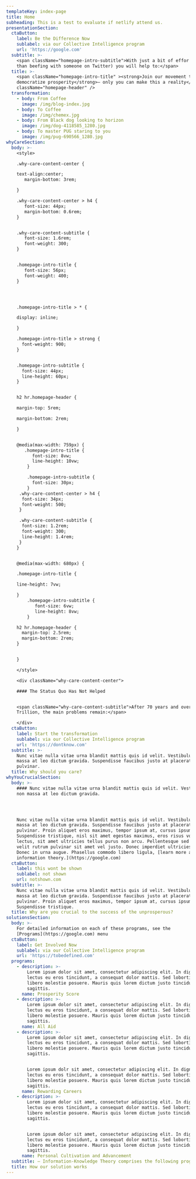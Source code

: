 ```yaml
---
templateKey: index-page
title: Home
subheading: This is a test to evaluate if netlify attend us.
presentationSection:
  ctaButton:
    label: Be the Difference Now
    sublabel: via our Collective Intelligence program
    url: 'https://google.com'
  subtitle: >-
    <span className="homepage-intro-subtitle">With just a bit of effor (less
    than beefing with someone on Twitter) you will help to:</span>
  title: >-
    <span className="homepage-intro-title" ><strong>Join our movement to
    democratize prosperity</strong>— only you can make this a reality</span> <hr
    className="homepage-header" />
  transformation:
    - body: From Coffee
      image: /img/blog-index.jpg
    - body: To Coffee
      image: /img/chemex.jpg
    - body: From Black dog looking to horizon
      image: /img/dog-4118585_1280.jpg
    - body: To master PUG staring to you
      image: /img/pug-690566_1280.jpg
whyCareSection:
  body: >-
    <style>

    .why-care-content-center {

    text-align:center;
       margin-bottom: 3rem;

    }

    .why-care-content-center > h4 {
       font-size: 44px;
       margin-bottom: 0.6rem;
    }


    .why-care-content-subtitle {
       font-size: 1.6rem;
       font-weight: 300;
    }


    .homepage-intro-title {
       font-size: 56px;
       font-weight: 400;
    }




    .homepage-intro-title > * {

    display: inline;

    }

    .homepage-intro-title > strong {
      font-weight: 900;
    }


    .homepage-intro-subtitle {
      font-size: 44px;
      line-height: 60px;
    }


    h2 hr.homepage-header {

    margin-top: 5rem;

    margin-bottom: 2rem;

    }


    @media(max-width: 759px) {
       .homepage-intro-title {
          font-size: 8vw;  
          line-height: 10vw;
        }

        .homepage-intro-subtitle {
          font-size: 30px;
        }
     .why-care-content-center > h4 {
      font-size: 34px; 
      font-weight: 500;
     }

     .why-care-content-subtitle {
      font-size: 1.2rem; 
      font-weight: 300;  
      line-height: 1.4rem;
     }
    }


    @media(max-width: 680px) {

    .homepage-intro-title {

    line-height: 7vw;

    }
        .homepage-intro-subtitle {
           font-size: 6vw;
           line-height: 8vw;
        }  

    h2 hr.homepage-header {
      margin-top: 2.5rem;
      margin-bottom: 2rem;
    }


    }

    </style>

    <div className="why-care-content-center">

    #### The Status Quo Has Not Helped


    <span className="why-care-content-subtitle">After 70 years and over $5
    Trillion, the main problems remain:</span>

    </div>
  ctaButton:
    label: Start the transformation
    sublabel: via our Collective Intelligence program
    url: 'https://dontknow.com'
  subtitle: >-
    Nunc vitae nulla vitae urna blandit mattis quis id velit. Vestibulum non
    massa at leo dictum gravida. Suspendisse faucibus justo at placerat
    pulvinar.
  title: Why should you care?
whyYouCrucialSection:
  body: >-
    #### Nunc vitae nulla vitae urna blandit mattis quis id velit. Vestibulum
    non massa at leo dictum gravida. 




    Nunc vitae nulla vitae urna blandit mattis quis id velit. Vestibulum non
    massa at leo dictum gravida. Suspendisse faucibus justo at placerat
    pulvinar. Proin aliquet eros maximus, tempor ipsum at, cursus ipsum.
    Suspendisse tristique, nisl sit amet egestas maximus, eros risus volutpat
    lectus, sit amet ultricies tellus purus non arcu. Pellentesque sed turpis eu
    velit rutrum pulvinar sit amet vel justo. Donec imperdiet ultricies finibus.
    Donec in urna augue. Phasellus commodo libero ligula, [learn more about
    information theory.](https://google.com)
  ctaButton:
    label: this wont be shown
    sublabel: not shown
    url: notshown.com
  subtitle: >-
    Nunc vitae nulla vitae urna blandit mattis quis id velit. Vestibulum non
    massa at leo dictum gravida. Suspendisse faucibus justo at placerat
    pulvinar. Proin aliquet eros maximus, tempor ipsum at, cursus ipsum.
    Suspendisse tristique.
  title: Why are you crucial to the success of the unprosperous?
solutionsSection:
  body: >-
    For detailed information on each of these programs, see the
    [Programs](https://google.com) menu
  ctaButton:
    label: Get Involved Now
    sublabel: via our Collective Intelligence program
    url: 'https://tobedefined.com'
  programs:
    - description: >-
        Lorem ipsum dolor sit amet, consectetur adipiscing elit. In dignissim
        lectus eu eros tincidunt, a consequat dolor mattis. Sed lobortis et
        libero molestie posuere. Mauris quis lorem dictum justo tincidunt
        sagittis.
      name: Prosperity Score
    - description: >-
        Lorem ipsum dolor sit amet, consectetur adipiscing elit. In dignissim
        lectus eu eros tincidunt, a consequat dolor mattis. Sed lobortis et
        libero molestie posuere. Mauris quis lorem dictum justo tincidunt
        sagittis.
      name: All Aid
    - description: >-
        Lorem ipsum dolor sit amet, consectetur adipiscing elit. In dignissim
        lectus eu eros tincidunt, a consequat dolor mattis. Sed lobortis et
        libero molestie posuere. Mauris quis lorem dictum justo tincidunt
        sagittis.


        Lorem ipsum dolr sit amet, consectetur adipiscing elit. In dignissim
        lectus eu eros tincidunt, a consequat dolor mattis. Sed lobortis et
        libero molestie posuere. Mauris quis lorem dictum justo tincidunt
        sagittis.
      name: Rewarding Careers
    - description: >-
        Lorem ipsum dolor sit amet, consectetur adipiscing elit. In dignissim
        lectus eu eros tincidunt, a consequat dolor mattis. Sed lobortis et
        libero molestie posuere. Mauris quis lorem dictum justo tincidunt
        sagittis.


        Lorem ipsum dolor sit amet, consectetur adipiscing elit. In dignissim
        lectus eu eros tincidunt, a consequat dolor mattis. Sed lobortis et
        libero molestie posuere. Mauris quis lorem dictum justo tincidunt
        sagittis.
      name: Personal Cultivation and Advancement
  subtitle: — Information-Knowledge Theory comprises the following programs
  title: How our solution works
---
```


